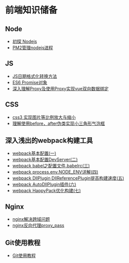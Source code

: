 # 前端知识储备
## Node
* [初探 Nodejs](/share/Node/nodejs初探.md)
* [PM2管理nodejs进程](/share/Node/PM2管理nodejs进程.md)
## JS
* [JS日期格式化转换方法](/share/JS/JS日期格式化转换方法.md)
* [ES6 Promise对象](/share/JS/ES6%20Promise对象.md)
* [深入理解Proxy及使用Proxy实现vue双向数据绑定](/share/JS/深入理解Proxy及使用Proxy实现vue双向数据绑定.md)
##  CSS
* [css3 实现图片等比例放大与缩小](/share/CSS/css3%20实现图片等比例放大与缩小.md)
* [理解使用before，after伪类实现小三角形气泡框](/share/CSS/理解使用before，after伪类实现小三角形气泡框.md)
## 深入浅出的webpack构建工具
*  [webpack基本配置(一)](/share/深入浅出的webpack构建工具---webpack基本配置/webpack基本配置(一).md)
*  [webpack基本配置DevServer(二)](/share/深入浅出的webpack构建工具---webpack基本配置/webpack基本配置DevServer(二).md)
*  [webpack babel之配置文件.babelrc(三)](/share/深入浅出的webpack构建工具---webpack基本配置/webpack%20babel之配置文件.babelrc(三).md)
* [webpack process.env.NODE_ENV详解(四)](/share/深入浅出的webpack构建工具---webpack基本配置/webpack%20process.env.NODE_ENV详解(四).md)
* [webpack DllPlugin DllReferencePlugin提高构建速度(五)](/share/深入浅出的webpack构建工具---webpack基本配置/webpack%20DllPlugin%20DllReferencePlugin提高构建速度(五).md)
* [webpack AutoDllPlugin插件(六)](/share/深入浅出的webpack构建工具---webpack基本配置/webpack%20AutoDllPlugin插件（六）.md)
* [webpack HappyPack优化构建(七)](/share/深入浅出的webpack构建工具---webpack基本配置/webpack%20HappyPack优化构建(七).md)

## Nginx
* [nginx解决跨域问题](/share/Nginx/nginx解决跨域问题.md)
* [nginx反向代理proxy_pass](/share/Nginx/nginx反向代理proxy_pass.md)

## Git使用教程
* [Git使用教程](/share/Git使用教程/Git使用教程.md)
